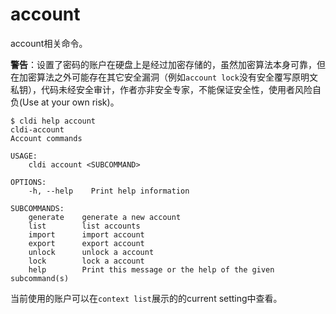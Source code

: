# account

account相关命令。

**警告**：设置了密码的账户在硬盘上是经过加密存储的，虽然加密算法本身可靠，但在加密算法之外可能存在其它安全漏洞（例如`account lock`没有安全覆写原明文私钥），代码未经安全审计，作者亦非安全专家，不能保证安全性，使用者风险自负(Use at your own risk)。

```plaintext
$ cldi help account
cldi-account
Account commands

USAGE:
    cldi account <SUBCOMMAND>

OPTIONS:
    -h, --help    Print help information

SUBCOMMANDS:
    generate    generate a new account
    list        list accounts
    import      import account
    export      export account
    unlock      unlock a account
    lock        lock a account
    help        Print this message or the help of the given subcommand(s)
```
当前使用的账户可以在`context list`展示的的current setting中查看。

